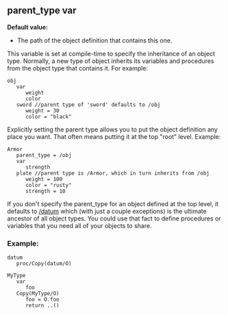 ## parent_type var
**Default value:**
+   The path of the object definition that contains this one.

This variable is set at compile-time to specify the inheritance
of an object type. Normally, a new type of object inherits its variables
and procedures from the object type that contains it. For example:

```dm
obj
   var
      weight
      color
   sword //parent type of 'sword' defaults to /obj
      weight = 30
      color = "black"
```

Explicitly setting the parent type allows you to put the object
definition any place you want. That often means putting it at the top
"root" level. Example: 
```dm
Armor
   parent_type = /obj
   var
      strength
   plate //parent type is /Armor, which in turn inherits from /obj
      weight = 100
      color = "rusty"
      strength = 10
```
 
If you don\'t specify the parent_type for an object defined at the top level,
it defaults to [/datum](/ref/datum.md)  which (with just a couple exceptions)
is the ultimate ancestor of all object types. You could use that fact to
define procedures or variables that you need all of your objects to
share.
### Example:

```dm
datum
   proc/Copy(datum/O)

MyType
   var
      foo
   Copy(MyType/O)
      foo = O.foo
      return ..()
```
